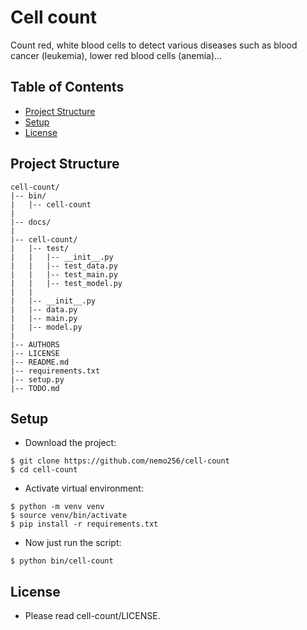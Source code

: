 # Cell count
Count red, white blood cells to detect various diseases such as blood cancer (leukemia), lower red blood cells (anemia)...

<!-- TABLE OF CONTENTS -->
## Table of Contents

* [Project Structure](#project-structure)
* [Setup](#setup)
* [License](#license)

## Project Structure
```
cell-count/
|-- bin/
|   |-- cell-count
|
|-- docs/
|
|-- cell-count/
|   |-- test/
|   |   |-- __init__.py
|   |   |-- test_data.py
|   |   |-- test_main.py
|   |   |-- test_model.py
|   |   
|   |-- __init__.py
|   |-- data.py
|   |-- main.py
|   |-- model.py
|
|-- AUTHORS
|-- LICENSE
|-- README.md
|-- requirements.txt 
|-- setup.py
|-- TODO.md
```

## Setup

- Download the project:
```
$ git clone https://github.com/nemo256/cell-count
$ cd cell-count
```
- Activate virtual environment:
```
$ python -m venv venv
$ source venv/bin/activate
$ pip install -r requirements.txt
```
- Now just run the script:
```
$ python bin/cell-count
```

## License
- Please read cell-count/LICENSE.
